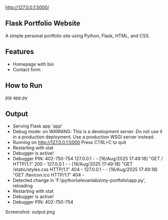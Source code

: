 http://127.0.0.1:5000/

## Flask Portfolio Website

A simple personal portfolio site using Python, Flask, HTML, and CSS.

## Features

- Homepage with bio
- Contact form

## How to Run

pip app.py

## Output
 * Serving Flask app 'app'
 * Debug mode: on
WARNING: This is a development server. Do not use it in a production deployment. Use a production WSGI server instead.
 * Running on http://127.0.0.1:5000
Press CTRL+C to quit
 * Restarting with stat
 * Debugger is active!
 * Debugger PIN: 402-750-754
127.0.0.1 - - [16/Aug/2025 17:49:18] "GET / HTTP/1.1" 200 -
127.0.0.1 - - [16/Aug/2025 17:49:18] "GET /static/styles.css HTTP/1.1" 404 -
127.0.0.1 - - [16/Aug/2025 17:49:18] "GET /favicon.ico HTTP/1.1" 404 -
 * Detected change in 'F:\\python\\elevanlabs\\my-portfolio\\app.py', reloading
 * Restarting with stat
 * Debugger is active!
 * Debugger PIN: 402-750-754


Screenshot: output.png
